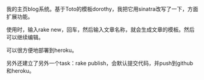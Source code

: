 我的主页blog系统。基于Toto的模板dorothy，我把它用sinatra改写了一下，方面扩展功能。

使用时，输入rake new，回车，然后输入文章名称，就会生成文章的模板。然后可以继续编辑。

可以很方便地部署到heroku。

另外还建立了另外一个task：rake publish，会默认提交代码，并push到github和heroku。